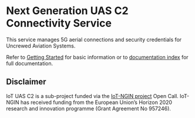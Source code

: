 # Next Generation UAS C2 Connectivity Service

This service manages 5G aerial connections and security credentials for Uncrewed Aviation Systems.

Refer to [Getting Started](docs/START.md) for basic information or to [documentation index](docs/README.md) for full documentation.

## Disclaimer

IoT UAS C2 is a sub-project funded via the [IoT-NGIN project](https://iot-ngin.eu) Open Call. IoT-NGIN has received funding from the European Union’s Horizon 2020 research and innovation programme (Grant Agreement No 957246).
